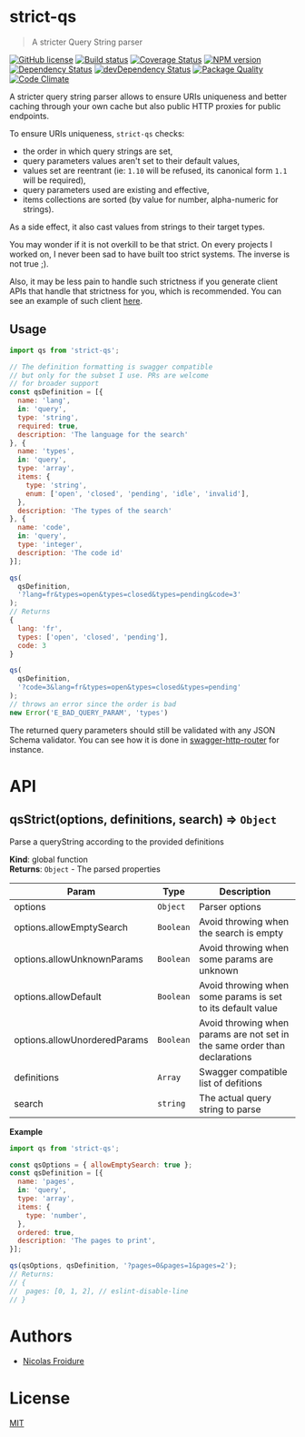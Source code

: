 [//]: # ( )
[//]: # (This file is automatically generated by a `metapak`)
[//]: # (module. Do not change it  except between the)
[//]: # (`content:start/end` flags, your changes would)
[//]: # (be overridden.)
[//]: # ( )
# strict-qs
> A stricter Query String parser

[![GitHub license](https://img.shields.io/badge/license-MIT-blue.svg)](https://github.com/nfroidure/strict-qs/blob/master/LICENSE)
[![Build status](https://travis-ci.com/git+ssh://git@github.com/nfroidure/strict-qs.git.svg?branch=master)](https://travis-ci.com/github/git+ssh://git@github.com/nfroidure/strict-qs.git)
[![Coverage Status](https://coveralls.io/repos/github/git+ssh://git@github.com/nfroidure/strict-qs.git/badge.svg?branch=master)](https://coveralls.io/github/git+ssh://git@github.com/nfroidure/strict-qs.git?branch=master)
[![NPM version](https://badge.fury.io/js/strict-qs.svg)](https://npmjs.org/package/strict-qs)
[![Dependency Status](https://david-dm.org/nfroidure/strict-qs.svg)](https://david-dm.org/nfroidure/strict-qs)
[![devDependency Status](https://david-dm.org/nfroidure/strict-qs/dev-status.svg)](https://david-dm.org/nfroidure/strict-qs#info=devDependencies)
[![Package Quality](https://npm.packagequality.com/shield/strict-qs.svg)](https://packagequality.com/#?package=strict-qs)
[![Code Climate](https://codeclimate.com/github/git+ssh://git@github.com/nfroidure/strict-qs.git.svg)](https://codeclimate.com/github/git+ssh://git@github.com/nfroidure/strict-qs.git)


[//]: # (::contents:start)

A stricter query string parser allows to ensure URIs uniqueness and better
 caching through your own cache but also public HTTP proxies for public
 endpoints.

To ensure URIs uniqueness, `strict-qs` checks:
- the order in which query strings are set,
- query parameters values aren't set to their default values,
- values set are reentrant (ie: `1.10` will be refused, its
 canonical form `1.1` will be required),
- query parameters used are existing and effective,
- items collections are sorted (by value for number, alpha-numeric for strings).

As a side effect, it also cast values from strings to
 their target types.

You may wonder if it is not overkill to be that strict.
 On every projects I worked on, I never been sad to have
 built too strict systems. The inverse is not true ;).

Also, it may be less pain to handle such strictness if
 you generate client APIs that handle that strictness for
 you, which is recommended. You can see an example of such
 client [here](https://github.com/sencrop/sencrop-js-api-client).

## Usage

```js
import qs from 'strict-qs';

// The definition formatting is swagger compatible
// but only for the subset I use. PRs are welcome
// for broader support
const qsDefinition = [{
  name: 'lang',
  in: 'query',
  type: 'string',
  required: true,
  description: 'The language for the search'
}, {
  name: 'types',
  in: 'query',
  type: 'array',
  items: {
    type: 'string',
    enum: ['open', 'closed', 'pending', 'idle', 'invalid'],
  },
  description: 'The types of the search'
}, {
  name: 'code',
  in: 'query',
  type: 'integer',
  description: 'The code id'
}];

qs(
  qsDefinition,
  '?lang=fr&types=open&types=closed&types=pending&code=3'
);
// Returns
{
  lang: 'fr',
  types: ['open', 'closed', 'pending'],
  code: 3
}

qs(
  qsDefinition,
  '?code=3&lang=fr&types=open&types=closed&types=pending'
);
// throws an error since the order is bad
new Error('E_BAD_QUERY_PARAM', 'types')
```

The returned query parameters should still be validated with
 any JSON Schema validator. You can see how it is done in
 [swagger-http-router](https://github.com/nfroidure/swagger-http-router)
 for instance.

[//]: # (::contents:end)

# API
<a name="qsStrict"></a>

## qsStrict(options, definitions, search) ⇒ <code>Object</code>
Parse a queryString according to the provided definitions

**Kind**: global function  
**Returns**: <code>Object</code> - The parsed properties  

| Param | Type | Description |
| --- | --- | --- |
| options | <code>Object</code> | Parser options |
| options.allowEmptySearch | <code>Boolean</code> | Avoid throwing when the search is empty |
| options.allowUnknownParams | <code>Boolean</code> | Avoid throwing when some params are unknown |
| options.allowDefault | <code>Boolean</code> | Avoid throwing when some params is set to its default value |
| options.allowUnorderedParams | <code>Boolean</code> | Avoid throwing when params are not set in the same order  than declarations |
| definitions | <code>Array</code> | Swagger compatible list of defitions |
| search | <code>string</code> | The actual query string to parse |

**Example**  
```js
import qs from 'strict-qs';

const qsOptions = { allowEmptySearch: true };
const qsDefinition = [{
  name: 'pages',
  in: 'query',
  type: 'array',
  items: {
    type: 'number',
  },
  ordered: true,
  description: 'The pages to print',
}];

qs(qsOptions, qsDefinition, '?pages=0&pages=1&pages=2');
// Returns:
// {
//  pages: [0, 1, 2], // eslint-disable-line
// }
```

# Authors
- [Nicolas Froidure](http://insertafter.com/en/index.html)

# License
[MIT](https://github.com/nfroidure/strict-qs/blob/master/LICENSE)
